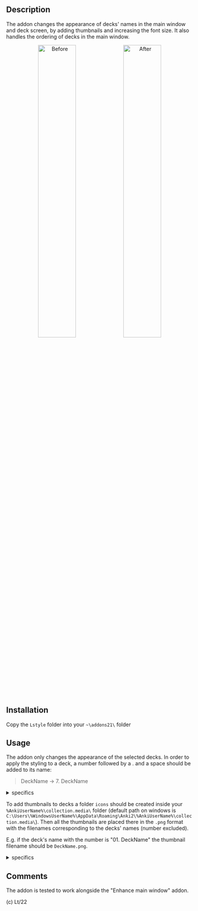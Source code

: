 ## Description

The addon changes the appearance of decks' names in the main window and deck screen, by adding thumbnails and increasing the font size.
It also handles the ordering of decks in the main window.

<p align="middle">
  <img src="https://github.com/Eltaurus-Lt/Lt-Anki-Addons/blob/main/pages/Lstyle/before.png" title="Before" style="width:45%">
  <img src="https://github.com/Eltaurus-Lt/Lt-Anki-Addons/blob/main/pages/Lstyle/after.png" title="After" style="width:45%">
</p>

## Installation

Copy the `Lstyle` folder into your `~\addons21\` folder

## Usage

The addon only changes the appearance of the selected decks. In order to apply the styling to a deck, a number followed by a . and a space should be added to its name:

 > DeckName → 7. DeckName
 
<details>
  <summary>specifics</summary> 
The added part will get deleted from the displayed names when the styling is applied – it is only there for marking decks that need to be styled as well as for manually setting the decks' order in the main screen.
Multiple numbers separated by . can be used, e.g. "04.8.15. ", which is intended for numbering subdecks, but is not necessary.
Numbers can be repeated, so you can simply add "0. " at the beginning of every deck's name if the addon's ordering feature is not needed.
</details> 

To add thumbnails to decks a folder `icons` should be created inside your `%AnkiUserName%\collection.media\` folder (default path on windows is `C:\Users\%WindowsUserName%\AppData\Roaming\Anki2\%AnkiUserName%\collection.media\`). Then all the thumbnails are placed there in the `.png` format with the filenames corresponding to the decks' names (number excluded).

E.g. if the deck's name with the number is "01. DeckName" the thumbnail filename should be `DeckName.png`.

<details>
  <summary>specifics</summary> 
 If a thumbnail file for a numbered deck is not found, the thumbnail is not displayed, but the styling of the font is still applied and the number is removed:

<p align="middle">
  <img src="https://github.com/Eltaurus-Lt/Lt-Anki-Addons/blob/main/pages/Lstyle/s0.png" title="Before" style="width:30%">
  <img src="https://github.com/Eltaurus-Lt/Lt-Anki-Addons/blob/main/pages/Lstyle/s1.png" title="Icons Folder" style="width:30%">
  <img src="https://github.com/Eltaurus-Lt/Lt-Anki-Addons/blob/main/pages/Lstyle/s2.png" title="After" style="width:30%">
</p>
</details> 

## Comments

The addon is tested to work alongside the "Enhance main window" addon.

(c) Lt/22
